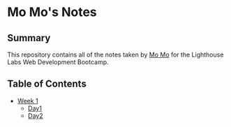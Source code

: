 # Mo Mo's Notes

## Summary
This repository contains all of the notes taken by [Mo Mo](https://github.com/MoMoZin) for the Lighthouse Labs Web Development Bootcamp.

## Table of Contents
* [Week 1](/Week_1/)
  * [Day1](/Week_1/Day_1/)
  * [Day2](/Week_1/Day_2/)